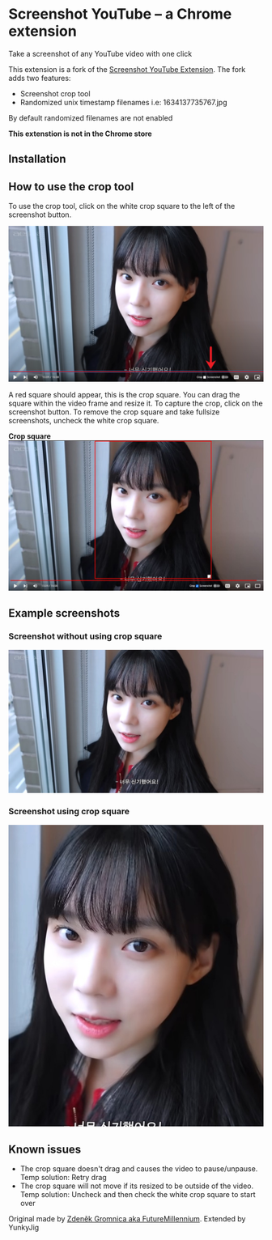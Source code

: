 # Screenshot YouTube – a Chrome extension
Take a screenshot of any YouTube video with one click

This extension is a fork of the [Screenshot YouTube Extension](https://chrome.google.com/webstore/detail/screenshot-youtube/gjoijpfmdhbjkkgnmahganhoinjjpohk). The fork adds two features:
* Screenshot crop tool
* Randomized unix timestamp filenames i.e: 1634137735767.jpg

By default randomized filenames are not enabled

**This extenstion is not in the Chrome store**

## Installation


## How to use the crop tool
To use the crop tool, click on the white crop square to the left of the screenshot button.

![Arrow pointing towards crop square and screenshot button](_dev/arrow_screenshot.png)

A red square should appear, this is the crop square. You can drag the square within the video frame and resize it. To capture the crop, click on the screenshot button. To remove the crop square and take fullsize screenshots, uncheck the white crop square.

**Crop square**
![Video with cropbox overlay](_dev/cropbox.JPG)

## Example screenshots
### Screenshot without using crop square
![Fullscreen screenshot](_dev/fullsize_screenshot.jpg)

### Screenshot using crop square
![Cropped screenshot](_dev/cropped_screenshot.jpg)

## Known issues
* The crop square doesn't drag and causes the video to pause/unpause. Temp solution: Retry drag
* The crop square will not move if its resized to be outside of the video. Temp solution: Uncheck and then check the white crop square to start over


Original made by [Zdeněk Gromnica aka FutureMillennium](http://futuremillennium.com/).
Extended by YunkyJig